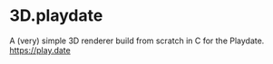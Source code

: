 # 3D.playdate

A (very) simple 3D renderer build from scratch in C for the Playdate. https://play.date
